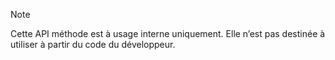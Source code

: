 
> [!NOTE] 
> Cette API méthode est à usage interne uniquement. Elle n’est pas destinée à utiliser à partir du code du développeur.
